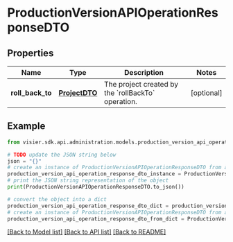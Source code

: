 # ProductionVersionAPIOperationResponseDTO


## Properties

Name | Type | Description | Notes
------------ | ------------- | ------------- | -------------
**roll_back_to** | [**ProjectDTO**](ProjectDTO.md) | The project created by the &#x60;rollBackTo&#x60; operation. | [optional] 

## Example

```python
from visier.sdk.api.administration.models.production_version_api_operation_response_dto import ProductionVersionAPIOperationResponseDTO

# TODO update the JSON string below
json = "{}"
# create an instance of ProductionVersionAPIOperationResponseDTO from a JSON string
production_version_api_operation_response_dto_instance = ProductionVersionAPIOperationResponseDTO.from_json(json)
# print the JSON string representation of the object
print(ProductionVersionAPIOperationResponseDTO.to_json())

# convert the object into a dict
production_version_api_operation_response_dto_dict = production_version_api_operation_response_dto_instance.to_dict()
# create an instance of ProductionVersionAPIOperationResponseDTO from a dict
production_version_api_operation_response_dto_from_dict = ProductionVersionAPIOperationResponseDTO.from_dict(production_version_api_operation_response_dto_dict)
```
[[Back to Model list]](../README.md#documentation-for-models) [[Back to API list]](../README.md#documentation-for-api-endpoints) [[Back to README]](../README.md)


